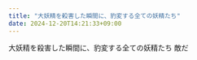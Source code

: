 ```yaml
---
title: "大妖精を殺害した瞬間に、豹変する全ての妖精たち"
date: 2024-12-20T14:21:33+09:00
---
```

大妖精を殺害した瞬間に、豹変する全ての妖精たち
敵だ
